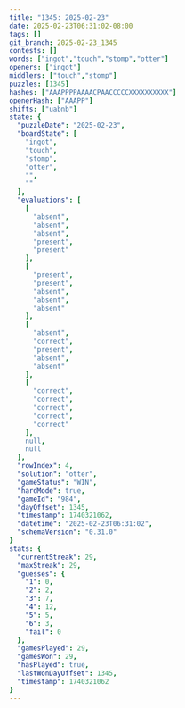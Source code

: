 ```yaml
---
title: "1345: 2025-02-23"
date: 2025-02-23T06:31:02-08:00
tags: []
git_branch: 2025-02-23_1345
contests: []
words: ["ingot","touch","stomp","otter"]
openers: ["ingot"]
middlers: ["touch","stomp"]
puzzles: [1345]
hashes: ["AAAPPPPAAAACPAACCCCCXXXXXXXXXX"]
openerHash: ["AAAPP"]
shifts: ["uabnb"]
state: {
  "puzzleDate": "2025-02-23",
  "boardState": [
    "ingot",
    "touch",
    "stomp",
    "otter",
    "",
    ""
  ],
  "evaluations": [
    [
      "absent",
      "absent",
      "absent",
      "present",
      "present"
    ],
    [
      "present",
      "present",
      "absent",
      "absent",
      "absent"
    ],
    [
      "absent",
      "correct",
      "present",
      "absent",
      "absent"
    ],
    [
      "correct",
      "correct",
      "correct",
      "correct",
      "correct"
    ],
    null,
    null
  ],
  "rowIndex": 4,
  "solution": "otter",
  "gameStatus": "WIN",
  "hardMode": true,
  "gameId": "984",
  "dayOffset": 1345,
  "timestamp": 1740321062,
  "datetime": "2025-02-23T06:31:02",
  "schemaVersion": "0.31.0"
}
stats: {
  "currentStreak": 29,
  "maxStreak": 29,
  "guesses": {
    "1": 0,
    "2": 2,
    "3": 7,
    "4": 12,
    "5": 5,
    "6": 3,
    "fail": 0
  },
  "gamesPlayed": 29,
  "gamesWon": 29,
  "hasPlayed": true,
  "lastWonDayOffset": 1345,
  "timestamp": 1740321062
}
---
```

<!-- more -->
